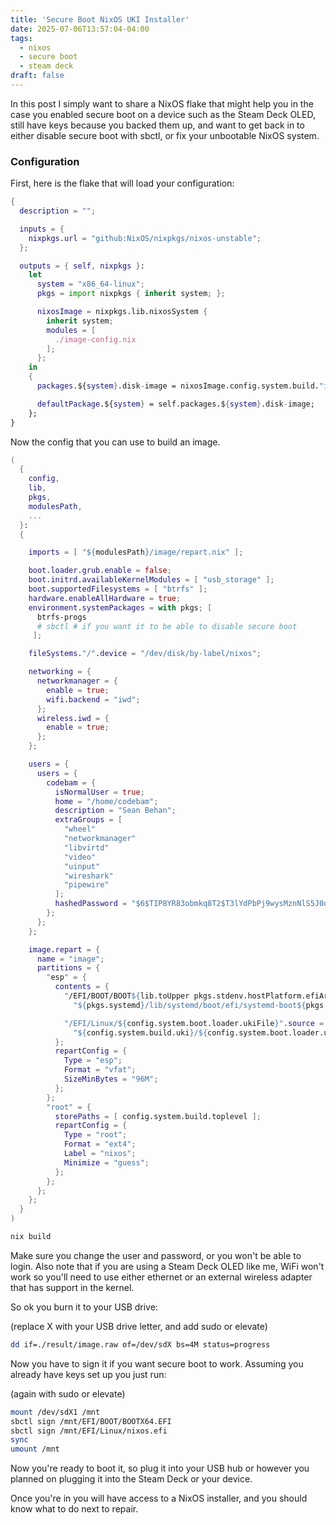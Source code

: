 ```yaml
---
title: 'Secure Boot NixOS UKI Installer'
date: 2025-07-06T13:57:04-04:00
tags:
  - nixos
  - secure boot
  - steam deck
draft: false
---
```


In this post I simply want to share a NixOS flake that might help you in the
case you enabled secure boot on a device such as the Steam Deck OLED, still
have keys because you backed them up, and want to get back in to either disable
secure boot with sbctl, or fix your unbootable NixOS system.

### Configuration

First, here is the flake that will load your configuration:

```nix
{
  description = "";

  inputs = {
    nixpkgs.url = "github:NixOS/nixpkgs/nixos-unstable";
  };

  outputs = { self, nixpkgs }:
    let
      system = "x86_64-linux";
      pkgs = import nixpkgs { inherit system; };

      nixosImage = nixpkgs.lib.nixosSystem {
        inherit system;
        modules = [
          ./image-config.nix
        ];
      };
    in
    {
      packages.${system}.disk-image = nixosImage.config.system.build."image";

      defaultPackage.${system} = self.packages.${system}.disk-image;
    };
}
```

Now the config that you can use to build an image.

```nix
(
  {
    config,
    lib,
    pkgs,
    modulesPath,
    ...
  }:
  {

    imports = [ "${modulesPath}/image/repart.nix" ];

    boot.loader.grub.enable = false;
    boot.initrd.availableKernelModules = [ "usb_storage" ];
    boot.supportedFilesystems = [ "btrfs" ];
    hardware.enableAllHardware = true;
    environment.systemPackages = with pkgs; [
      btrfs-progs
      # sbctl # if you want it to be able to disable secure boot
     ];

    fileSystems."/".device = "/dev/disk/by-label/nixos";

    networking = {
      networkmanager = {
        enable = true;
        wifi.backend = "iwd";
      };
      wireless.iwd = {
        enable = true;
      };
    };

    users = {
      users = {
        codebam = {
          isNormalUser = true;
          home = "/home/codebam";
          description = "Sean Behan";
          extraGroups = [
            "wheel"
            "networkmanager"
            "libvirtd"
            "video"
            "uinput"
            "wireshark"
            "pipewire"
          ];
          hashedPassword = "$6$TIP8YR83obmkq8T2$T3lYdPbPj9wysMznNlS5J0qHo2eyTr43aF/ZWSMWHdNRob4dkBB0s3KpBLUgYRTyPZxbb1ZgeqCrrx.DEEkQX1";
        };
      };
    };

    image.repart = {
      name = "image";
      partitions = {
        "esp" = {
          contents = {
            "/EFI/BOOT/BOOT${lib.toUpper pkgs.stdenv.hostPlatform.efiArch}.EFI".source =
              "${pkgs.systemd}/lib/systemd/boot/efi/systemd-boot${pkgs.stdenv.hostPlatform.efiArch}.efi";

            "/EFI/Linux/${config.system.boot.loader.ukiFile}".source =
              "${config.system.build.uki}/${config.system.boot.loader.ukiFile}";
          };
          repartConfig = {
            Type = "esp";
            Format = "vfat";
            SizeMinBytes = "96M";
          };
        };
        "root" = {
          storePaths = [ config.system.build.toplevel ];
          repartConfig = {
            Type = "root";
            Format = "ext4";
            Label = "nixos";
            Minimize = "guess";
          };
        };
      };
    };
  }
)
```

```sh
nix build
```

Make sure you change the user and password, or you won't be able to login. Also
note that if you are using a Steam Deck OLED like me, WiFi won't work so you'll
need to use either ethernet or an external wireless adapter that has support in
the kernel.

So ok you burn it to your USB drive:

(replace X with your USB drive letter, and add sudo or elevate)

```sh
dd if=./result/image.raw of=/dev/sdX bs=4M status=progress
```

Now you have to sign it if you want secure boot to work. Assuming you already
have keys set up you just run:

(again with sudo or elevate)

```sh
mount /dev/sdX1 /mnt
sbctl sign /mnt/EFI/BOOT/BOOTX64.EFI
sbctl sign /mnt/EFI/Linux/nixos.efi
sync
umount /mnt
```

Now you're ready to boot it, so plug it into your USB hub or however you planned
on plugging it into the Steam Deck or your device.

Once you're in you will have access to a NixOS installer, and you should know
what to do next to repair.
